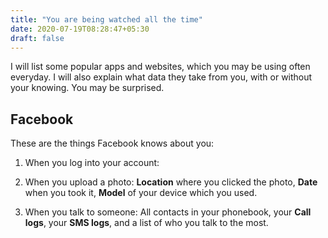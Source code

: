 ```yaml
---
title: "You are being watched all the time"
date: 2020-07-19T08:28:47+05:30
draft: false
---
```


I will list some popular apps and websites, which you may be using often everyday.
I will also explain what data they take from you, with or without your knowing.
You may be surprised.

## Facebook
These are the things Facebook knows about you:

1. When you log into your account: 

2. When you upload a photo: **Location** where you clicked the photo, **Date** when you took it, **Model** of your device which you used.

3. When you talk to someone: All contacts in your phonebook, your **Call logs**, your **SMS logs**, and a list of who you talk to the most.

